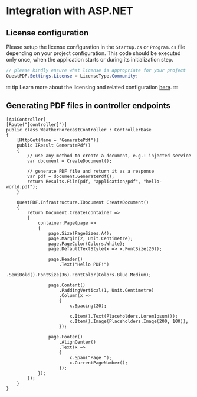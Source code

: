 # Integration with ASP.NET

## License configuration

Please setup the license configuration in the `Startup.cs` or `Program.cs` file depending on your project configuration.
This code should be executed only once, when the application starts or during its initialization step.

```csharp
// please kindly ensure what license is appropriate for your project
QuestPDF.Settings.License = LicenseType.Community;
```

::: tip
Learn more about the licensing and related configuration [here](https://www.questpdf.com/license/configuration.html).
:::

## Generating PDF files in controller endpoints

```csharp{8-13}
[ApiController]
[Route("[controller]")]
public class WeatherForecastController : ControllerBase
{
    [HttpGet(Name = "GeneratePdf")]
    public IResult GeneratePdf()
    {
        // use any method to create a document, e.g.: injected service
        var document = CreateDocument();
        
        // generate PDF file and return it as a response
        var pdf = document.GeneratePdf();
        return Results.File(pdf, "application/pdf", "hello-world.pdf");
    }

    QuestPDF.Infrastructure.IDocument CreateDocument()
    {
        return Document.Create(container =>
        {
            container.Page(page =>
            {
                page.Size(PageSizes.A4);
                page.Margin(2, Unit.Centimetre);
                page.PageColor(Colors.White);
                page.DefaultTextStyle(x => x.FontSize(20));

                page.Header()
                    .Text("Hello PDF!")
                    .SemiBold().FontSize(36).FontColor(Colors.Blue.Medium);

                page.Content()
                    .PaddingVertical(1, Unit.Centimetre)
                    .Column(x =>
                    {
                        x.Spacing(20);

                        x.Item().Text(Placeholders.LoremIpsum());
                        x.Item().Image(Placeholders.Image(200, 100));
                    });

                page.Footer()
                    .AlignCenter()
                    .Text(x =>
                    {
                        x.Span("Page ");
                        x.CurrentPageNumber();
                    });
            });
        });
    }
}
```